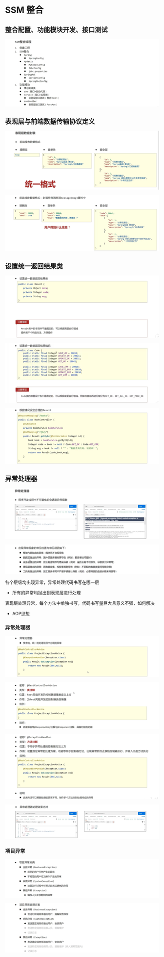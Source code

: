 # SSM 整合

## 整合配置、功能模块开发、接口测试

![ssm1](figure/ssm1.png)

## 表现层与前端数据传输协议定义

![ssm2](figure/ssm2.png)

![ssm3](figure/ssm3.png)

## 设置统一返回结果类

![ssm4](figure/ssm4.png)

![ssm5](figure/ssm5.png)

![ssm6](figure/ssm6.png)

## 异常处理器

![ssm7](figure/ssm7.png)

![ssm8](figure/ssm8.png)

各个层级均出现异常，异常处理代码书写在哪一层
- 所有的异常均抛出到表现层进行处理

表现层处理异常，每个方法中单独书写，代码书写量巨大且意义不强，如何解决
- AOP思想

### 异常处理器

![ssm9](figure/ssm9.png)

![ssm10](figure/ssm10.png)

![ssm11](figure/ssm11.png)

![ssm12](figure/ssm12.png)

### 项目异常

![ssm13](figure/ssm13.png)

![ssm14](figure/ssm14.png)


























